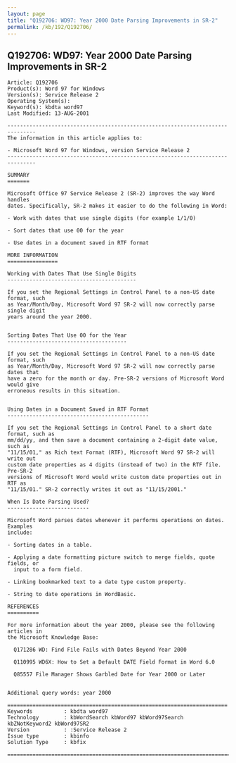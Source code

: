```yaml
---
layout: page
title: "Q192706: WD97: Year 2000 Date Parsing Improvements in SR-2"
permalink: /kb/192/Q192706/
---
```


## Q192706: WD97: Year 2000 Date Parsing Improvements in SR-2

	Article: Q192706
	Product(s): Word 97 for Windows
	Version(s): Service Release 2
	Operating System(s): 
	Keyword(s): kbdta word97
	Last Modified: 13-AUG-2001
	
	-------------------------------------------------------------------------------
	The information in this article applies to:
	
	- Microsoft Word 97 for Windows, version Service Release 2 
	-------------------------------------------------------------------------------
	
	SUMMARY
	=======
	
	Microsoft Office 97 Service Release 2 (SR-2) improves the way Word handles
	dates. Specifically, SR-2 makes it easier to do the following in Word:
	
	- Work with dates that use single digits (for example 1/1/0)
	
	- Sort dates that use 00 for the year
	
	- Use dates in a document saved in RTF format
	
	MORE INFORMATION
	================
	
	Working with Dates That Use Single Digits
	-----------------------------------------
	
	If you set the Regional Settings in Control Panel to a non-US date format, such
	as Year/Month/Day, Microsoft Word 97 SR-2 will now correctly parse single digit
	years around the year 2000.
	
	
	Sorting Dates That Use 00 for the Year
	--------------------------------------
	
	If you set the Regional Settings in Control Panel to a non-US date format, such
	as Year/Month/Day, Microsoft Word 97 SR-2 will now correctly parse dates that
	have a zero for the month or day. Pre-SR-2 versions of Microsoft Word would give
	erroneous results in this situation.
	
	
	Using Dates in a Document Saved in RTF Format
	---------------------------------------------
	
	If you set the Regional Settings in Control Panel to a short date format, such as
	mm/dd/yy, and then save a document containing a 2-digit date value, such as
	"11/15/01," as Rich text Format (RTF), Microsoft Word 97 SR-2 will write out
	custom date properties as 4 digits (instead of two) in the RTF file. Pre-SR-2
	versions of Microsoft Word would write custom date properties out in RTF as
	"11/15/01." SR-2 correctly writes it out as "11/15/2001."
	
	When Is Date Parsing Used?
	--------------------------
	
	Microsoft Word parses dates whenever it performs operations on dates. Examples
	include:
	
	- Sorting dates in a table.
	
	- Applying a date formatting picture switch to merge fields, quote fields, or
	  input to a form field.
	
	- Linking bookmarked text to a date type custom property.
	
	- String to date operations in WordBasic.
	
	REFERENCES
	==========
	
	For more information about the year 2000, please see the following articles in
	the Microsoft Knowledge Base:
	
	  Q171286 WD: Find File Fails with Dates Beyond Year 2000
	
	  Q110995 WD6X: How to Set a Default DATE Field Format in Word 6.0
	
	  Q85557 File Manager Shows Garbled Date for Year 2000 or Later
	
	
	Additional query words: year 2000
	
	======================================================================
	Keywords          : kbdta word97 
	Technology        : kbWordSearch kbWord97 kbWord97Search kbZNotKeyword2 kbWord97SR2
	Version           : :Service Release 2
	Issue type        : kbinfo
	Solution Type     : kbfix
	
	=============================================================================
	

